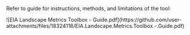 <p align="left"> Refer to guide for instructions, methods, and limitations of the tool: </p> ![EIA Landscape Metrics Toolbox - Guide.pdf](https://github.com/user-attachments/files/18324118/EIA.Landscape.Metrics.Toolbox.-.Guide.pdf)
